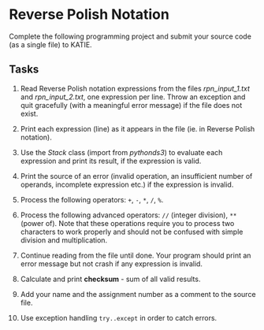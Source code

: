 # Reverse Polish Notation

Complete the following programming project and submit your source code (as a single file) to KATIE.

## Tasks

1. Read Reverse Polish notation expressions from the files *rpn_input_1.txt* and *rpn_input_2.txt*, one expression per line. Throw an exception and quit gracefully (with a meaningful error message) if the file does not exist.

1. Print each expression (line) as it appears in the file (ie. in Reverse Polish notation).

1. Use the *Stack* class (import from *pythonds3*) to evaluate each expression and print its result, if the expression is valid.

1. Print the source of an error (invalid operation, an insufficient number of operands, incomplete expression etc.) if the expression is invalid.

1. Process the following operators: `+`, `-`, `*`, `/`, `%`.

1. Process the following advanced operators: `//` (integer division), `**` (power of). Note that these operations require you to process two characters to work properly and should not be confused with simple division and multiplication.

1. Continue reading from the file until done. Your program should print an error message but not crash if any expression is invalid.

1. Calculate and print **checksum** - sum of all valid results.


1. Add your name and the assignment number as a comment to the source file.

1. Use exception handling `try..except` in order to catch errors.
